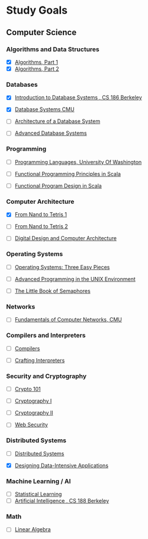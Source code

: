 # Study Goals

## Computer Science

### Algorithms and Data Structures
- [x] [Algorithms, Part 1](https://www.coursera.org/learn/algorithms-part1)
- [x] [Algorithms, Part 2](https://www.coursera.org/learn/algorithms-part2)

### Databases
- [x] [Introduction to Database Systems , CS 186 Berkeley](https://archive.org/details/UCBerkeley_Course_Computer_Science_186)
- [x] [Database Systems CMU](https://15445.courses.cs.cmu.edu/)
- [ ] [Architecture of a Database System](https://dsf.berkeley.edu/papers/fntdb07-architecture.pdf)
- [ ] [Advanced Database Systems](https://15721.courses.cs.cmu.edu/spring2020/)


### Programming
- [ ] [Programming Languages, University Of Washington](https://www.coursera.org/learn/programming-languages)
- [ ] [Functional Programming Principles in Scala](https://www.coursera.org/learn/progfun1)
- [ ] [Functional Program Design in Scala](https://www.coursera.org/learn/progfun2)


### Computer Architecture
- [x] [From Nand to Tetris 1](https://www.coursera.org/learn/build-a-computer)
- [ ] [From Nand to Tetris 2](https://www.coursera.org/learn/nand2tetris2)
- [ ] [Digital Design and Computer Architecture](https://safari.ethz.ch/digitaltechnik/spring2020/doku.php?id=schedule)


### Operating Systems
- [ ] [Operating Systems: Three Easy Pieces](http://pages.cs.wisc.edu/~remzi/OSTEP/)
- [ ] [Advanced Programming in the UNIX Environment](https://stevens.netmeister.org/631/)
- [ ] [The Little Book of Semaphores](http://greenteapress.com/semaphores/LittleBookOfSemaphores.pdf)




### Networks
- [ ] [Fundamentals of Computer Networks, CMU](http://ini740.com/F18/)

### Compilers and Interpreters
- [ ] [Compilers](https://www.edx.org/course/compilers)
- [ ] [Crafting Interpreters](http://craftinginterpreters.com/)


### Security and Cryptography
- [ ] [Crypto 101](https://www.crypto101.io/)
- [ ] [Cryptography I](https://www.coursera.org/learn/crypto1)
- [ ] [Cryptography II](https://www.coursera.org/learn/crypto2)
- [ ] [Web Security](https://web.stanford.edu/class/cs253/)


### Distributed Systems
- [ ] [Distributed Systems](https://pdos.csail.mit.edu/6.824/schedule.html)
- [x] [Designing Data-Intensive Applications](https://dataintensive.net/)


### Machine Learning / AI
- [ ] [Statistical Learning](https://lagunita.stanford.edu/courses/humanitiessciences/statlearning/winter2016/info)
- [ ] [Artificial Intelligence , CS 188 Berkeley](https://courses.edx.org/courses/BerkeleyX/CS188.1x-4/1T2015/info)

### Math
- [ ] [Linear Algebra](http://immersivemath.com/ila/index.html)

